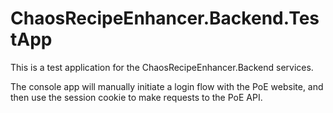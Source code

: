# ChaosRecipeEnhancer.Backend.TestApp

This is a test application for the ChaosRecipeEnhancer.Backend services.

The console app will manually initiate a login flow with the PoE website, and then use the session cookie to make requests to the PoE API.